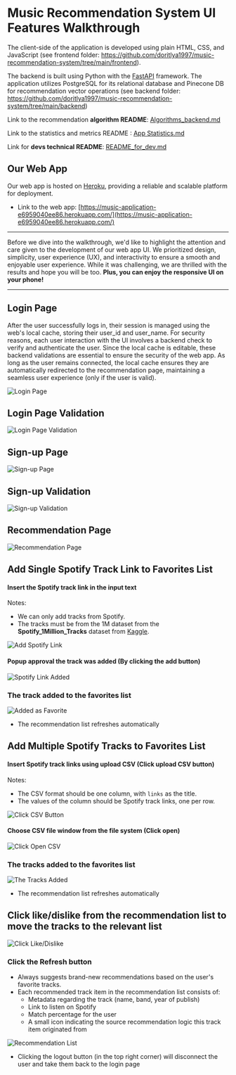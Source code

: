 # Music Recommendation System UI Features Walkthrough

The client-side of the application is developed using plain HTML, CSS, and JavaScript (see frontend folder: https://github.com/doritlya1997/music-recommendation-system/tree/main/frontend).

The backend is built using Python with the [FastAPI](https://fastapi.tiangolo.com/) framework. The application utilizes PostgreSQL for its relational database and Pinecone DB for recommendation vector operations (see backend folder: https://github.com/doritlya1997/music-recommendation-system/tree/main/backend)

Link to the recommendation **algorithm README**: [Algorithms_backend.md](https://github.com/doritlya1997/music-recommendation-system/blob/main/Algorithms_backend.md)

Link to the statistics and metrics README : [App Statistics.md](https://github.com/doritlya1997/music-recommendation-system/blob/main/statistics.md)

Link for **devs technical README**: [README_for_dev.md](https://github.com/doritlya1997/music-recommendation-system/blob/main/README_for_dev.md)

## Our Web App

Our web app is hosted on [Heroku](https://dashboard.heroku.com/), providing a reliable and scalable platform for deployment.

- Link to the web app: [https://music-application-e6959040ee86.herokuapp.com/](https://music-application-e6959040ee86.herokuapp.com/)

____
Before we dive into the walkthrough, we'd like to highlight the attention and care given to the development of our web app UI. We prioritized design, simplicity, user experience (UX), and interactivity to ensure a smooth and enjoyable user experience. While it was challenging, we are thrilled with the results and hope you will be too. **Plus, you can enjoy the responsive UI on your phone!**
____

## Login Page

After the user successfully logs in, their session is managed using the web's local cache, storing their user_id and user_name. For security reasons, each user interaction with the UI involves a backend check to verify and authenticate the user. Since the local cache is editable, these backend validations are essential to ensure the security of the web app. As long as the user remains connected, the local cache ensures they are automatically redirected to the recommendation page, maintaining a seamless user experience (only if the user is valid).

![Login Page](https://github.com/doritlya1997/music-recommendation-system/assets/64167336/a80e8788-2616-4794-bab8-0a5b3f4e8996)

## Login Page Validation
![Login Page Validation](https://github.com/doritlya1997/music-recommendation-system/assets/64167336/4d89aae5-793c-4309-bea0-68a2315eac89)

## Sign-up Page
![Sign-up Page](https://github.com/doritlya1997/music-recommendation-system/assets/64167336/51f4bb43-d9e6-48de-bcef-dc0d2af4fe88)

## Sign-up Validation
![Sign-up Validation](https://github.com/doritlya1997/music-recommendation-system/assets/64167336/39e5d67b-a432-440b-9e2d-d2a423a1369f)

## Recommendation Page
![Recommendation Page](https://github.com/doritlya1997/music-recommendation-system/assets/64167336/da148dd8-9bd6-4490-953d-d7c4411917d2)

## Add Single Spotify Track Link to Favorites List 

#### Insert the Spotify track link in the input text
Notes: 
- We can only add tracks from Spotify.
- The tracks must be from the 1M dataset from the **Spotify_1Million_Tracks** dataset from [Kaggle](https://www.kaggle.com/datasets/amitanshjoshi/spotify-1million-tracks?source=post_page-----5780cabfe194--------------------------------).

![Add Spotify Link](https://github.com/doritlya1997/music-recommendation-system/assets/64167336/5bdb97d7-3ab7-49ab-a7b3-f01e4fbc680e)

#### Popup approval the track was added (By clicking the add button)
![Spotify Link Added](https://github.com/doritlya1997/music-recommendation-system/assets/64167336/3423dd01-11fc-4a6a-bba0-72a19983c602)

### The track added to the favorites list
![Added as Favorite](https://github.com/doritlya1997/music-recommendation-system/assets/64167336/c73912d1-747c-4ed2-aab5-41d9e870eb5c)

* The recommendation list refreshes automatically

## Add Multiple Spotify Tracks to Favorites List 

#### Insert Spotify track links using upload CSV (Click upload CSV button)
Notes: 
- The CSV format should be one column, with `links` as the title.
- The values of the column should be Spotify track links, one per row.

![Click CSV Button](https://github.com/doritlya1997/music-recommendation-system/assets/64167336/ef21e7eb-f214-4f96-9073-8c0a9db8a136)

#### Choose CSV file window from the file system (Click open)
![Click Open CSV](https://github.com/doritlya1997/music-recommendation-system/assets/64167336/0646303c-fffb-4dc8-a58f-c4fc9b6782b9)

### The tracks added to the favorites list
![The Tracks Added](https://github.com/doritlya1997/music-recommendation-system/assets/64167336/3e59267e-de74-45a2-b5d6-4005ecaeec23)

* The recommendation list refreshes automatically 

## Click like/dislike from the recommendation list to move the tracks to the relevant list
![Click Like/Dislike](https://github.com/doritlya1997/music-recommendation-system/assets/64167336/5e41ff67-8ebd-4c4a-9aa0-66fc4f175ae3)

### Click the Refresh button
* Always suggests brand-new recommendations based on the user's favorite tracks.
* Each recommended track item in the recommendation list consists of:
  * Metadata regarding the track (name, band, year of publish)
  * Link to listen on Spotify
  * Match percentage for the user
  * A small icon indicating the source recommendation logic this track item originated from

![Recommendation List](https://github.com/doritlya1997/music-recommendation-system/assets/64167336/7b3f5ff7-f1d1-407d-bfe0-bf9d0c7ba4a4)

* Clicking the logout button (in the top right corner) will disconnect the user and take them back to the login page
